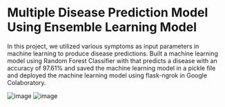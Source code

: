 
# Multiple Disease Prediction Model Using Ensemble Learning Model

In this project, we utilized various symptoms as input parameters in machine learning to produce disease predictions. Built a machine learning model using Random Forest Classifier with that predicts a disease with an accuracy of 97.61% and saved the machine learning model in a pickle file and deployed the machine learning model using flask-ngrok in Google Colaboratory.



![image](https://github.com/Sriharshitha842/Multiple-Disease-Prediction-Using-Ensemble-Based-Learning/blob/main/screenshot1.png)
![image](https://github.com/Sriharshitha842/Multiple-Disease-Prediction-Using-Ensemble-Based-Learning/blob/main/screenshot2.png)


